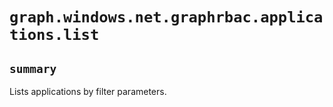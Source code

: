 # `graph.windows.net.graphrbac.applications.list`

## `summary`
Lists applications by filter parameters.


